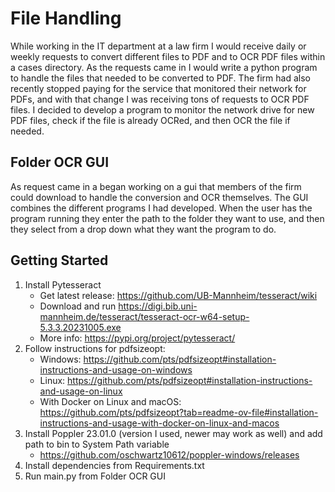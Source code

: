 # File Handling
While working in the IT department at a law firm I would receive daily or weekly requests to convert different files to PDF and to OCR PDF files within a cases directory. As the requests came in I would write a python program to handle the files that needed to be converted to PDF. The firm had also recently stopped paying for the service that monitored their network for PDFs, and with that change I was receiving tons of requests to OCR PDF files. I decided to develop a program to monitor the network drive for new PDF files, check if the file is already OCRed, and then OCR the file if needed.
## Folder OCR GUI
As request came in a began working on a gui that members of the firm could download to handle the conversion and OCR themselves. The GUI combines the different programs I had developed. When the user has the program running they enter the path to the folder they want to use, and then they select from a drop down what they want the program to do. 
## Getting Started
1. Install Pytesseract
   - Get latest release: https://github.com/UB-Mannheim/tesseract/wiki
   - Download and run https://digi.bib.uni-mannheim.de/tesseract/tesseract-ocr-w64-setup-5.3.3.20231005.exe
   - More info: https://pypi.org/project/pytesseract/
3. Follow instructions for pdfsizeopt:
    - Windows: https://github.com/pts/pdfsizeopt#installation-instructions-and-usage-on-windows
    - Linux: https://github.com/pts/pdfsizeopt#installation-instructions-and-usage-on-linux
    - With Docker on Linux and macOS: https://github.com/pts/pdfsizeopt?tab=readme-ov-file#installation-instructions-and-usage-with-docker-on-linux-and-macos
4. Install Poppler 23.01.0 (version I used, newer may work as well) and add path to bin to System Path variable
   - https://github.com/oschwartz10612/poppler-windows/releases
5. Install dependencies from Requirements.txt
6. Run main.py from Folder OCR GUI
